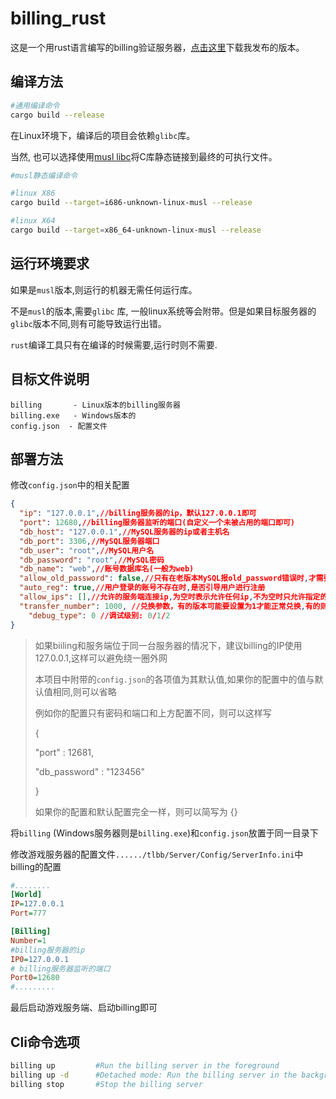 # billing_rust

这是一个用rust语言编写的billing验证服务器，[点击这里](https://github.com/liuguangw/billing_rust/releases)下载我发布的版本。

## 编译方法

```bash
#通用编译命令
cargo build --release
```

在Linux环境下，编译后的项目会依赖`glibc`库。

当然, 也可以选择使用[musl libc](https://musl.cc/)将C库静态链接到最终的可执行文件。

```bash
#musl静态编译命令

#linux X86
cargo build --target=i686-unknown-linux-musl --release

#linux X64
cargo build --target=x86_64-unknown-linux-musl --release
```

## 运行环境要求

如果是`musl`版本,则运行的机器无需任何运行库。

不是`musl`的版本,需要`glibc` 库, 一般linux系统等会附带。但是如果目标服务器的`glibc`版本不同,则有可能导致运行出错。

`rust`编译工具只有在编译的时候需要,运行时则不需要.

## 目标文件说明

```
billing       - Linux版本的billing服务器
billing.exe   - Windows版本的
config.json  - 配置文件
```

## 部署方法

修改`config.json`中的相关配置

```json
{
  "ip": "127.0.0.1",//billing服务器的ip，默认127.0.0.1即可
  "port": 12680,//billing服务器监听的端口(自定义一个未被占用的端口即可)
  "db_host": "127.0.0.1",//MySQL服务器的ip或者主机名
  "db_port": 3306,//MySQL服务器端口
  "db_user": "root",//MySQL用户名
  "db_password": "root",//MySQL密码
  "db_name": "web",//账号数据库名(一般为web)
  "allow_old_password": false,//只有在老版本MySQL报old_password错误时,才需要设置为true
  "auto_reg": true,//用户登录的账号不存在时,是否引导用户进行注册
  "allow_ips": [],//允许的服务端连接ip,为空时表示允许任何ip,不为空时只允许指定的ip连接
  "transfer_number": 1000, //兑换参数，有的版本可能要设置为1才能正常兑换,有的则是1000
    "debug_type": 0 //调试级别: 0/1/2
}
```

> 如果biiling和服务端位于同一台服务器的情况下，建议billing的IP使用127.0.0.1,这样可以避免绕一圈外网
>
> 本项目中附带的`config.json`的各项值为其默认值,如果你的配置中的值与默认值相同,则可以省略
>
> 例如你的配置只有密码和端口和上方配置不同，则可以这样写
>
> {
>
>   "port" : 12681,
>
>   "db_password" : "123456"
>
> }
>
> 如果你的配置和默认配置完全一样，则可以简写为 {}

将`billing` (Windows服务器则是`billing.exe`)和`config.json`放置于同一目录下

修改游戏服务器的配置文件`....../tlbb/Server/Config/ServerInfo.ini`中billing的配置

```ini
#........
[World]
IP=127.0.0.1
Port=777

[Billing]
Number=1
#billing服务器的ip
IP0=127.0.0.1
# billing服务器监听的端口
Port0=12680
#.........
```

最后启动游戏服务端、启动billing即可

## Cli命令选项
```bash
billing up         #Run the billing server in the foreground
billing up -d      #Detached mode: Run the billing server in the background
billing stop       #Stop the billing server
```